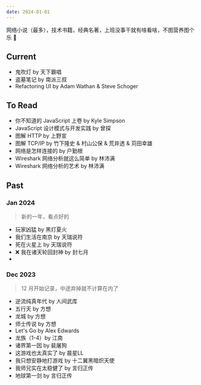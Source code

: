 ```yaml
---
date: 2024-01-01
---
```


网络小说（最多），技术书籍，经典名著，上班没事干就有啥看啥，不图营养图个乐 🛌

## Current

- 鬼吹灯 by 天下霸唱
- 盗墓笔记 by 南派三叔
- Refactoring UI by Adam Wathan & Steve Schoger

## To Read

- 你不知道的 JavaScript 上卷 by Kyle Simpson
- JavaScript 设计模式与开发实践 by 曾探
- 图解 HTTP by 上野宣
- 图解 TCP/IP by 竹下隆史 & 村山公保 & 荒井透 & 苅田幸雄
- 网络是怎样连接的 by 户勤根
- Wireshark 网络分析就这么简单 by 林沛满
- Wireshark 网络分析的艺术 by 林沛满

## Past

### Jan 2024

> 新的一年，看点好的

- 玩家凶猛 by 黑灯夏火
- 我们生活在南京 by 天瑞说符
- 死在火星上 by 天瑞说符
- ❌ 我在诸天轮回封神 by 封七月
- 

### Dec 2023

> 12 月开始记录，中途弃掉就不计算在内了

- 逆流纯真年代 by 人间武库
- 五行天 by 方想
- 龙城 by 方想
- 师士传说 by 方想
- Let's Go by Alex Edwards
- 龙族（1-4）by 江南
- 诸界第一因 by 裴屠狗
- 这游戏也太真实了 by 晨星LL
- 我只想安静地打游戏 by 十二翼黑暗炽天使
- 我师兄实在太稳健了 by 言归正传
- 地球第一剑 by 言归正传
